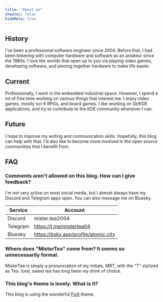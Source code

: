 ```yaml
---
title: "About me"
showtoc: false
hideMeta: true
---
```


## History

I've been a professional software engineer since 2004. Before that, I had been tinkering with computer hardware and software as an amateur since the 1980s. I love the worlds that open up to you via playing video games, developing software, and piecing together hardware to make life easier.

## Current

Professionally, I work in the embedded industrial space. However, I spend a lot of free time working on various things that interest me. I enjoy video games, mostly sci-fi RPGs, and board games. I like working on Qt/KDE applications, and try to contribute to the KDE community whenever I can.

## Future

I hope to improve my writing and communication skills. Hopefully, this blog can help with that. I'd also like to become more involved in the open source communities that I benefit from.

## FAQ

### Comments aren't allowed on this blog. How can I give feedback?

I'm not very active on most social media, but I almost always have my Discord and Telegram apps open. You can also message me on Bluesky.

| Service | Account |
| ------- | ------- |
| Discord | mister.tea2004 |
| Telegram | https://t.me/mistertea04 |
| Bluesky | https://bsky.app/profile/atomic.city |

### Where does "MisterTea" come from? It seems so unnecessarily formal.

MisterTea is simply a pronunciation of my initials, MRT, with the "T" stylized as Tea. Iced, sweet tea has long been my drink of choice.

### This blog's theme is lovely. What is it?

This blog is using the wonderful [FixIt](https://github.com/hugo-fixit/FixIt) theme.
